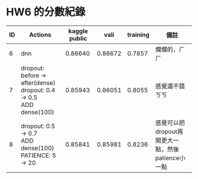 HW6 的分數紀錄
==============

| ID | Actions                                                                 | kaggle public | vali    | training | 備註                                              |
|----|-------------------------------------------------------------------------|---------------|---------|----------|---------------------------------------------------|
| 6  | dnn                                                                     | 0.86640       | 0.86672 | 0.7857   | 爛爛的，ㄏㄏ                                      |
| 7  | dropout: before → after(dense)<br>dropout: 0.4 → 0.5<br>ADD dense(100)  | 0.85943       | 0.86051 | 0.8055   | 感覺還不錯ㄎㄎ                                    |
| 8  | dropout: 0.5 → 0.7<br>ADD dense(100)<br>PATIENCE: 5 → 20                | 0.85841       | 0.85981 | 0.8236   | 感覺可以把dropout再開更大一點，然後patience小一點 |
